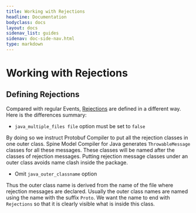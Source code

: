 ```yaml
---
title: Working with Rejections
headline: Documentation
bodyclass: docs
layout: docs
sidenav_list: guides
sidenav: doc-side-nav.html
type: markdown
---
```

# Working with Rejections

## Defining Rejections

Compared with regular Events, [Rejections](/docs/concepts/rejection.html) are defined in a different
way. Here is the differences summary:

* `java_multiple_files file` option must be set to `false`

By doing so we instruct Protobuf Compiler to put all the rejection classes in one outer class.
Spine Model Compiler for Java generates `ThrowableMessage` classes for all these messages. 
These classes will be named after the classes of rejection messages.
Putting rejection message classes under an outer class avoids name clash inside the package.

* Omit `java_outer_classname` option

Thus the outer class name is derived from the name of the file where rejection messages are declared. 
Usually the outer class names are named using the name with the suffix `Proto`. 
We want the name to end with `Rejections` so that it is clearly visible what is inside this class.



